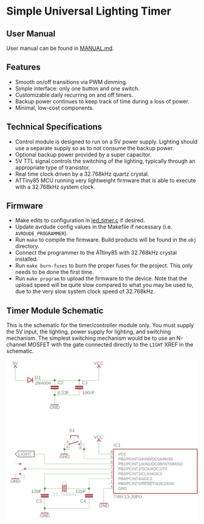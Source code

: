 # Simple Universal Lighting Timer

## User Manual
User manual can be found in [MANUAL.md](MANUAL.md).

## Features
- Smooth on/off transitions via PWM dimming.
- Simple interface: only one button and one switch.
- Customizable daily recurring on and off timers.
- Backup power continues to keep track of time during a loss of power.
- Minimal, low-cost components.

## Technical Specifications
- Control module is designed to run on a 5V power supply. Lighting should use a separate supply so as to not consume the backup power.
- Optional backup power provided by a super capacitor.
- 5V TTL signal controls the switching of the lighting, typically through an appropriate type of transistor.
- Real time clock driven by a 32.768kHz quartz crystal.
- ATTiny85 MCU running very lightweight firmware that is able to execute with a 32.768kHz system clock.

## Firmware
- Make edits to configuration in [led\_timer.c](led_timer.c) if desired.
- Update avrdude config values in the Makefile if necessary (i.e. `AVRDUDE_PROGRAMMER`).
- Run `make` to compile the firmware. Build products will be found in the `obj` directory.
- Connect the programmer to the ATtiny85 with 32.768kHz crystal installed.
- Run `make burn-fuses` to burn the proper fuses for the project. This only needs to be done the first time.
- Run `make program` to upload the firmware to the device. Note that the upload speed will be quite slow 
  compared to what you may be used to, due to the very slow system clock speed of 32.768kHz.

## Timer Module Schematic

This is the schematic for the timer/controller module only. You must supply the 5V input, the lighting, power supply for lighting, and switching mechanism.
The simplest switching mechanism would be to use an N-channel MOSFET with the gate connected directly to the `LIGHT` XREF in the schematic.

![schematic](simple_universal_lighting_timer.png)
